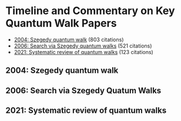 # Timeline and Commentary on Key Quantum Walk Papers

- [2004: Szegedy quantum walk](#2004-szegedy-quantum-walk) (803 citations)
- [2006: Search via Szegedy quantum walks](#2006-search-via-szegedy-quatum-walks) (521 citations)
- [2021: Systematic review of quantum walks](#2021-systematic-review-of-quantum-walks) (123 citations)

## 2004: Szegedy quantum walk
## 2006: Search via Szegedy Quatum Walks
## 2021: Systematic review of quantum walks